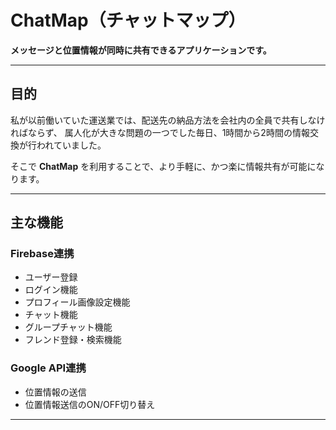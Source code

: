 # ChatMap（チャットマップ）

**メッセージと位置情報が同時に共有できるアプリケーションです。**

---

## 目的

私が以前働いていた運送業では、配送先の納品方法を会社内の全員で共有しなければならず、
属人化が大きな問題の一つでした毎日、1時間から2時間の情報交換が行われていました。

そこで **ChatMap** を利用することで、より手軽に、かつ楽に情報共有が可能になります。

---

## 主な機能

### Firebase連携

- ユーザー登録  
- ログイン機能  
- プロフィール画像設定機能  
- チャット機能  
- グループチャット機能  
- フレンド登録・検索機能  

### Google API連携

- 位置情報の送信  
- 位置情報送信のON/OFF切り替え  

---
